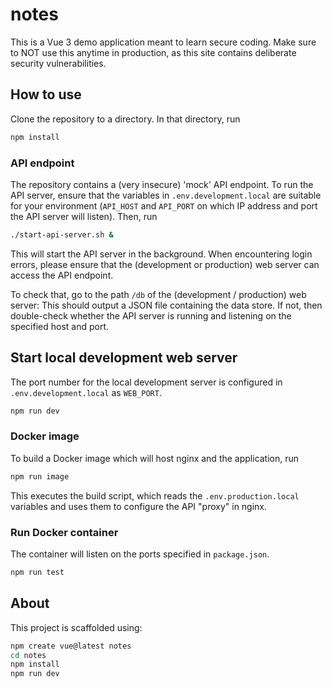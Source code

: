 # notes

This is a Vue 3 demo application meant to learn secure coding. Make sure to NOT
use this anytime in production, as this site contains deliberate security
vulnerabilities.

## How to use

Clone the repository to a directory. In that directory, run

```bash
npm install
```

### API endpoint

The repository contains a (very insecure) 'mock' API endpoint. To run the API
server, ensure that the variables in `.env.development.local` are suitable for
your environment (`API_HOST` and `API_PORT` on which IP address and port the API
server will listen). Then, run

```bash
./start-api-server.sh &
```

This will start the API server in the background. When encountering login
errors, please ensure that the (development or production) web server can access
the API endpoint.

To check that, go to the path `/db` of the (development / production) web
server: This should output a JSON file containing the data store. If not, then
double-check whether the API server is running and listening on the specified
host and port.

## Start local development web server

The port number for the local development server is configured in
`.env.development.local` as `WEB_PORT`.

```bash
npm run dev
```

### Docker image

To build a Docker image which will host nginx and the application, run

```sh
npm run image
```

This executes the build script, which reads the `.env.production.local`
variables and uses them to configure the API "proxy" in nginx.

### Run Docker container

The container will listen on the ports specified in `package.json`.

```sh
npm run test
```

## About

This project is scaffolded using:

```bash
npm create vue@latest notes
cd notes
npm install
npm run dev
```
